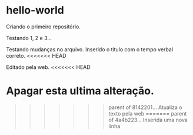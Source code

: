 # hello-world
Criando o primeiro repositório.

Testando 1, 2 e 3...

Testando mudanças no arquivo.
Inserido o titulo com o tempo verbal correto.
<<<<<<< HEAD

Editado pela web.
<<<<<<< HEAD

Apagar esta ultima alteração.
=======
>>>>>>> parent of 8142201... Atualiza o texto pela web
=======
>>>>>>> parent of 4a4b223... Inserida uma nova linha
